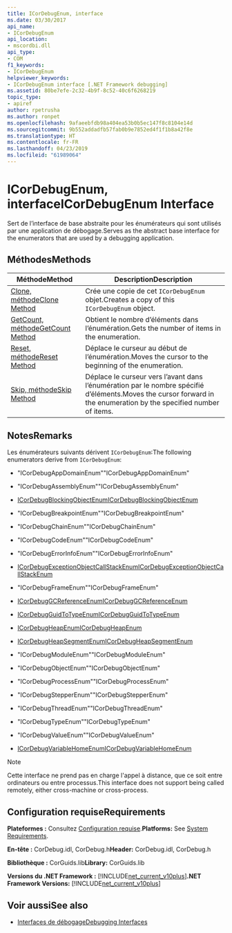 ```yaml
---
title: ICorDebugEnum, interface
ms.date: 03/30/2017
api_name:
- ICorDebugEnum
api_location:
- mscordbi.dll
api_type:
- COM
f1_keywords:
- ICorDebugEnum
helpviewer_keywords:
- ICorDebugEnum interface [.NET Framework debugging]
ms.assetid: 80be7efe-2c32-4b9f-8c52-40c6f6268219
topic_type:
- apiref
author: rpetrusha
ms.author: ronpet
ms.openlocfilehash: 9afaeebfdb98a404ea53b0b5ec147f8c8104e14d
ms.sourcegitcommit: 9b552addadfb57fab0b9e7852ed4f1f1b8a42f8e
ms.translationtype: HT
ms.contentlocale: fr-FR
ms.lasthandoff: 04/23/2019
ms.locfileid: "61989064"
---
```

# <a name="icordebugenum-interface"></a><span data-ttu-id="3b471-102">ICorDebugEnum, interface</span><span class="sxs-lookup"><span data-stu-id="3b471-102">ICorDebugEnum Interface</span></span>

<span data-ttu-id="3b471-103">Sert de l’interface de base abstraite pour les énumérateurs qui sont utilisés par une application de débogage.</span><span class="sxs-lookup"><span data-stu-id="3b471-103">Serves as the abstract base interface for the enumerators that are used by a debugging application.</span></span>  
  
## <a name="methods"></a><span data-ttu-id="3b471-104">Méthodes</span><span class="sxs-lookup"><span data-stu-id="3b471-104">Methods</span></span>  
  
|<span data-ttu-id="3b471-105">Méthode</span><span class="sxs-lookup"><span data-stu-id="3b471-105">Method</span></span>|<span data-ttu-id="3b471-106">Description</span><span class="sxs-lookup"><span data-stu-id="3b471-106">Description</span></span>|  
|------------|-----------------|  
|[<span data-ttu-id="3b471-107">Clone, méthode</span><span class="sxs-lookup"><span data-stu-id="3b471-107">Clone Method</span></span>](../../../../docs/framework/unmanaged-api/debugging/icordebugenum-clone-method.md)|<span data-ttu-id="3b471-108">Crée une copie de cet `ICorDebugEnum` objet.</span><span class="sxs-lookup"><span data-stu-id="3b471-108">Creates a copy of this `ICorDebugEnum` object.</span></span>|  
|[<span data-ttu-id="3b471-109">GetCount, méthode</span><span class="sxs-lookup"><span data-stu-id="3b471-109">GetCount Method</span></span>](../../../../docs/framework/unmanaged-api/debugging/icordebugenum-getcount-method.md)|<span data-ttu-id="3b471-110">Obtient le nombre d’éléments dans l’énumération.</span><span class="sxs-lookup"><span data-stu-id="3b471-110">Gets the number of items in the enumeration.</span></span>|  
|[<span data-ttu-id="3b471-111">Reset, méthode</span><span class="sxs-lookup"><span data-stu-id="3b471-111">Reset Method</span></span>](../../../../docs/framework/unmanaged-api/debugging/icordebugenum-reset-method.md)|<span data-ttu-id="3b471-112">Déplace le curseur au début de l’énumération.</span><span class="sxs-lookup"><span data-stu-id="3b471-112">Moves the cursor to the beginning of the enumeration.</span></span>|  
|[<span data-ttu-id="3b471-113">Skip, méthode</span><span class="sxs-lookup"><span data-stu-id="3b471-113">Skip Method</span></span>](../../../../docs/framework/unmanaged-api/debugging/icordebugenum-skip-method.md)|<span data-ttu-id="3b471-114">Déplace le curseur vers l’avant dans l’énumération par le nombre spécifié d’éléments.</span><span class="sxs-lookup"><span data-stu-id="3b471-114">Moves the cursor forward in the enumeration by the specified number of items.</span></span>|  
  
## <a name="remarks"></a><span data-ttu-id="3b471-115">Notes</span><span class="sxs-lookup"><span data-stu-id="3b471-115">Remarks</span></span>  
 <span data-ttu-id="3b471-116">Les énumérateurs suivants dérivent `ICorDebugEnum`:</span><span class="sxs-lookup"><span data-stu-id="3b471-116">The following enumerators derive from `ICorDebugEnum`:</span></span>  
  
- <span data-ttu-id="3b471-117">"ICorDebugAppDomainEnum"</span><span class="sxs-lookup"><span data-stu-id="3b471-117">"ICorDebugAppDomainEnum"</span></span>  
  
- <span data-ttu-id="3b471-118">"ICorDebugAssemblyEnum"</span><span class="sxs-lookup"><span data-stu-id="3b471-118">"ICorDebugAssemblyEnum"</span></span>  
  
- [<span data-ttu-id="3b471-119">ICorDebugBlockingObjectEnum</span><span class="sxs-lookup"><span data-stu-id="3b471-119">ICorDebugBlockingObjectEnum</span></span>](../../../../docs/framework/unmanaged-api/debugging/icordebugblockingobjectenum-interface.md)  
  
- <span data-ttu-id="3b471-120">"ICorDebugBreakpointEnum"</span><span class="sxs-lookup"><span data-stu-id="3b471-120">"ICorDebugBreakpointEnum"</span></span>  
  
- <span data-ttu-id="3b471-121">"ICorDebugChainEnum"</span><span class="sxs-lookup"><span data-stu-id="3b471-121">"ICorDebugChainEnum"</span></span>  
  
- <span data-ttu-id="3b471-122">"ICorDebugCodeEnum"</span><span class="sxs-lookup"><span data-stu-id="3b471-122">"ICorDebugCodeEnum"</span></span>  
  
- <span data-ttu-id="3b471-123">"ICorDebugErrorInfoEnum"</span><span class="sxs-lookup"><span data-stu-id="3b471-123">"ICorDebugErrorInfoEnum"</span></span>  
  
- [<span data-ttu-id="3b471-124">ICorDebugExceptionObjectCallStackEnum</span><span class="sxs-lookup"><span data-stu-id="3b471-124">ICorDebugExceptionObjectCallStackEnum</span></span>](../../../../docs/framework/unmanaged-api/debugging/icordebugexceptionobjectcallstackenum-interface.md)  
  
- <span data-ttu-id="3b471-125">"ICorDebugFrameEnum"</span><span class="sxs-lookup"><span data-stu-id="3b471-125">"ICorDebugFrameEnum"</span></span>  
  
- [<span data-ttu-id="3b471-126">ICorDebugGCReferenceEnum</span><span class="sxs-lookup"><span data-stu-id="3b471-126">ICorDebugGCReferenceEnum</span></span>](../../../../docs/framework/unmanaged-api/debugging/icordebuggcreferenceenum-interface.md)  
  
- [<span data-ttu-id="3b471-127">ICorDebugGuidToTypeEnum</span><span class="sxs-lookup"><span data-stu-id="3b471-127">ICorDebugGuidToTypeEnum</span></span>](../../../../docs/framework/unmanaged-api/debugging/icordebugguidtotypeenum-interface.md)  
  
- [<span data-ttu-id="3b471-128">ICorDebugHeapEnum</span><span class="sxs-lookup"><span data-stu-id="3b471-128">ICorDebugHeapEnum</span></span>](../../../../docs/framework/unmanaged-api/debugging/icordebugheapenum-interface.md)  
  
- [<span data-ttu-id="3b471-129">ICorDebugHeapSegmentEnum</span><span class="sxs-lookup"><span data-stu-id="3b471-129">ICorDebugHeapSegmentEnum</span></span>](../../../../docs/framework/unmanaged-api/debugging/icordebugheapsegmentenum-interface.md)  
  
- <span data-ttu-id="3b471-130">"ICorDebugModuleEnum"</span><span class="sxs-lookup"><span data-stu-id="3b471-130">"ICorDebugModuleEnum"</span></span>  
  
- <span data-ttu-id="3b471-131">"ICorDebugObjectEnum"</span><span class="sxs-lookup"><span data-stu-id="3b471-131">"ICorDebugObjectEnum"</span></span>  
  
- <span data-ttu-id="3b471-132">"ICorDebugProcessEnum"</span><span class="sxs-lookup"><span data-stu-id="3b471-132">"ICorDebugProcessEnum"</span></span>  
  
- <span data-ttu-id="3b471-133">"ICorDebugStepperEnum"</span><span class="sxs-lookup"><span data-stu-id="3b471-133">"ICorDebugStepperEnum"</span></span>  
  
- <span data-ttu-id="3b471-134">"ICorDebugThreadEnum"</span><span class="sxs-lookup"><span data-stu-id="3b471-134">"ICorDebugThreadEnum"</span></span>  
  
- <span data-ttu-id="3b471-135">"ICorDebugTypeEnum"</span><span class="sxs-lookup"><span data-stu-id="3b471-135">"ICorDebugTypeEnum"</span></span>  
  
- <span data-ttu-id="3b471-136">"ICorDebugValueEnum"</span><span class="sxs-lookup"><span data-stu-id="3b471-136">"ICorDebugValueEnum"</span></span>  
  
- [<span data-ttu-id="3b471-137">ICorDebugVariableHomeEnum</span><span class="sxs-lookup"><span data-stu-id="3b471-137">ICorDebugVariableHomeEnum</span></span>](../../../../docs/framework/unmanaged-api/debugging/icordebugvariablehomeenum-interface.md)  
  
> [!NOTE]
>  <span data-ttu-id="3b471-138">Cette interface ne prend pas en charge l'appel à distance, que ce soit entre ordinateurs ou entre processus.</span><span class="sxs-lookup"><span data-stu-id="3b471-138">This interface does not support being called remotely, either cross-machine or cross-process.</span></span>  
  
## <a name="requirements"></a><span data-ttu-id="3b471-139">Configuration requise</span><span class="sxs-lookup"><span data-stu-id="3b471-139">Requirements</span></span>  
 <span data-ttu-id="3b471-140">**Plateformes :** Consultez [Configuration requise](../../../../docs/framework/get-started/system-requirements.md).</span><span class="sxs-lookup"><span data-stu-id="3b471-140">**Platforms:** See [System Requirements](../../../../docs/framework/get-started/system-requirements.md).</span></span>  
  
 <span data-ttu-id="3b471-141">**En-tête :** CorDebug.idl, CorDebug.h</span><span class="sxs-lookup"><span data-stu-id="3b471-141">**Header:** CorDebug.idl, CorDebug.h</span></span>  
  
 <span data-ttu-id="3b471-142">**Bibliothèque :** CorGuids.lib</span><span class="sxs-lookup"><span data-stu-id="3b471-142">**Library:** CorGuids.lib</span></span>  
  
 <span data-ttu-id="3b471-143">**Versions du .NET Framework :** [!INCLUDE[net_current_v10plus](../../../../includes/net-current-v10plus-md.md)]</span><span class="sxs-lookup"><span data-stu-id="3b471-143">**.NET Framework Versions:** [!INCLUDE[net_current_v10plus](../../../../includes/net-current-v10plus-md.md)]</span></span>  
  
## <a name="see-also"></a><span data-ttu-id="3b471-144">Voir aussi</span><span class="sxs-lookup"><span data-stu-id="3b471-144">See also</span></span>

- [<span data-ttu-id="3b471-145">Interfaces de débogage</span><span class="sxs-lookup"><span data-stu-id="3b471-145">Debugging Interfaces</span></span>](../../../../docs/framework/unmanaged-api/debugging/debugging-interfaces.md)
